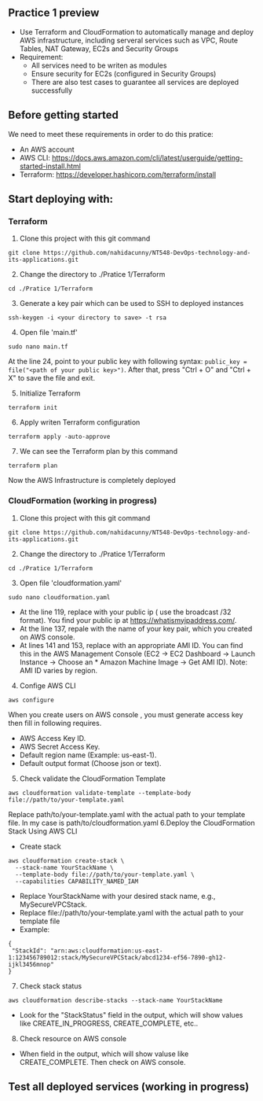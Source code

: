 ## Practice 1 preview
- Use Terraform and CloudFormation to automatically manage and deploy AWS infrastructure, including serveral services such as VPC, Route Tables, NAT Gateway, EC2s and Security Groups
- Requirement:
  * All services need to be writen as modules
  * Ensure security for EC2s (configured in Security Groups)
  * There are also test cases to guarantee all services are deployed successfully
 

## Before getting started
We need to meet these requirements in order to do this pratice:
  * An AWS account
  * AWS CLI: https://docs.aws.amazon.com/cli/latest/userguide/getting-started-install.html
  * Terraform: https://developer.hashicorp.com/terraform/install


## Start deploying with:
### Terraform
1. Clone this project with this git command
```
git clone https://github.com/nahidacunny/NT548-DevOps-technology-and-its-applications.git
```
2. Change the directory to ./Pratice 1/Terraform
```
cd ./Pratice 1/Terraform
```
3. Generate a key pair which can be used to SSH to deployed instances
```
ssh-keygen -i <your directory to save> -t rsa
```
4. Open file 'main.tf'
```
sudo nano main.tf
```
At the line 24, point to your public key with following syntax: ```public_key = file("<path of your public key>")```. After that, press "Ctrl + O" and "Ctrl + X" to save the file and exit.

5. Initialize Terraform
```
terraform init
```
6. Apply writen Terraform configuration
```
terraform apply -auto-approve
```
7. We can see the Terraform plan by this command
```
terraform plan
```
Now the AWS Infrastructure is completely deployed

### CloudFormation (working in progress)
1. Clone this project with this git command
```
git clone https://github.com/nahidacunny/NT548-DevOps-technology-and-its-applications.git
```
2. Change the directory to ./Pratice 1/Terraform
```
cd ./Pratice 1/Terraform
```
3. Open file 'cloudformation.yaml'
```
sudo nano cloudformation.yaml
```
* At the line 119, replace with your public ip ( use the broadcast /32 format). You find your public ip at https://whatismyipaddress.com/.
* At the line 137, repale with the name of your key pair, which you created on AWS console.
* At lines 141 and 153, replace with an appropriate AMI ID. You can find this in the AWS Management Console (EC2 -> EC2 Dashboard -> Launch Instance -> Choose an * 
  Amazon Machine Image -> Get AMI ID). Note: AMI ID varies by region.
4. Confige AWS CLI
```
aws configure
```
When you create users on AWS console , you must generate access key then fill in following requires.
* AWS Access Key ID. 
* AWS Secret Access Key.
* Default region name (Example: us-east-1).
* Default output format (Choose json or text).

5. Check validate the CloudFormation Template
```
aws cloudformation validate-template --template-body file://path/to/your-template.yaml
```
Replace path/to/your-template.yaml with the actual path to your template file. In my case is path/to/cloudformation.yaml
6.Deploy the CloudFormation Stack Using AWS CLI
* Create stack
```
aws cloudformation create-stack \
  --stack-name YourStackName \
  --template-body file://path/to/your-template.yaml \
  --capabilities CAPABILITY_NAMED_IAM
```
* Replace YourStackName with your desired stack name, e.g., MySecureVPCStack.
* Replace file://path/to/your-template.yaml with the actual path to your template file
* Example:
 ```
{
  "StackId": "arn:aws:cloudformation:us-east-1:123456789012:stack/MySecureVPCStack/abcd1234-ef56-7890-gh12-ijkl3456mnop"
}
```
7. Check stack status
```
aws cloudformation describe-stacks --stack-name YourStackName
```
* Look for the "StackStatus" field in the output, which will show values like CREATE_IN_PROGRESS, CREATE_COMPLETE, etc..

8. Check resource on AWS console
* When field in the output, which will show valuse like CREATE_COMPLETE. Then check on AWS console.

## Test all deployed services (working in progress)
